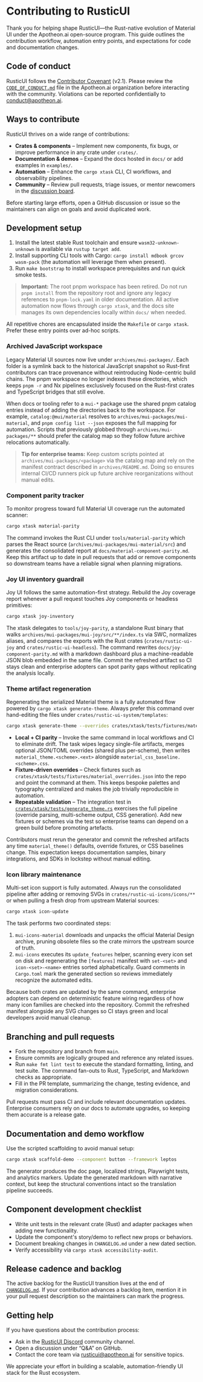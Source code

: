 # Contributing to RusticUI

Thank you for helping shape RusticUI—the Rust-native evolution of Material UI under the Apotheon.ai open-source program. This
guide outlines the contribution workflow, automation entry points, and expectations for code and documentation changes.

## Code of conduct

RusticUI follows the [Contributor Covenant](https://www.contributor-covenant.org/) (v2.1). Please review the
[`CODE_OF_CONDUCT.md`](https://github.com/apotheon-ai/.github/blob/main/CODE_OF_CONDUCT.md) file in the Apotheon.ai organization
before interacting with the community. Violations can be reported confidentially to [conduct@apotheon.ai](mailto:conduct@apotheon.ai).

## Ways to contribute

RusticUI thrives on a wide range of contributions:

- **Crates & components** – Implement new components, fix bugs, or improve performance in any crate under `crates/`.
- **Documentation & demos** – Expand the docs hosted in `docs/` or add examples in `examples/`.
- **Automation** – Enhance the `cargo xtask` CLI, CI workflows, and observability pipelines.
- **Community** – Review pull requests, triage issues, or mentor newcomers in the [discussion board](https://github.com/apotheon-ai/rusticui/discussions).

Before starting large efforts, open a GitHub discussion or issue so the maintainers can align on goals and avoid duplicated work.

## Development setup

1. Install the latest stable Rust toolchain and ensure `wasm32-unknown-unknown` is available via `rustup target add`.
2. Install supporting CLI tools with Cargo: `cargo install mdbook grcov wasm-pack` (the automation will leverage them when
   present).
3. Run `make bootstrap` to install workspace prerequisites and run quick smoke tests.

> **Important:** The root pnpm workspace has been retired. Do not run `pnpm install` from the repository root and ignore any
> legacy references to `pnpm-lock.yaml` in older documentation. All active automation now flows through `cargo xtask`, and the
> docs site manages its own dependencies locally within `docs/` when needed.

All repetitive chores are encapsulated inside the `Makefile` or `cargo xtask`. Prefer these entry points over ad-hoc scripts.

### Archived JavaScript workspace

Legacy Material UI sources now live under `archives/mui-packages/`. Each folder is a symlink back to
the historical JavaScript snapshot so Rust-first contributors can trace provenance without
reintroducing Node-centric build chains. The pnpm workspace no longer indexes these directories,
which keeps `pnpm -r` and Nx pipelines exclusively focused on the Rust-first crates and
TypeScript bridges that still evolve.

When docs or tooling refer to a `mui-*` package use the shared pnpm catalog entries instead of
adding the directories back to the workspace. For example, `catalog:@mui/material` resolves to
`archives/mui-packages/mui-material`, and `pnpm config list --json` exposes the full mapping for
automation. Scripts that previously globbed through `archives/mui-packages/**` should prefer the
catalog map so they follow future archive relocations automatically.

> **Tip for enterprise teams:** Keep custom scripts pointed at `archives/mui-packages/<package>`
> via the catalog map and rely on the manifest contract described in `archives/README.md`. Doing so
> ensures internal CI/CD runners pick up future archive reorganizations without manual edits.

### Component parity tracker

To monitor progress toward full Material UI coverage run the automated scanner:

```bash
cargo xtask material-parity
```

The command invokes the Rust CLI under `tools/material-parity` which parses the
React source (`archives/mui-packages/mui-material/src`) and generates the consolidated
report at `docs/material-component-parity.md`. Keep this artifact up to date in
pull requests that add or remove components so downstream teams have a reliable
signal when planning migrations.

### Joy UI inventory guardrail

Joy UI follows the same automation-first strategy. Rebuild the Joy coverage
report whenever a pull request touches Joy components or headless primitives:

```bash
cargo xtask joy-inventory
```

The xtask delegates to `tools/joy-parity`, a standalone Rust binary that walks
`archives/mui-packages/mui-joy/src/**/index.ts` via SWC, normalizes aliases, and compares the
exports with the Rust crates (`crates/rustic-ui-joy` and `crates/rustic-ui-headless`). The
command rewrites `docs/joy-component-parity.md` with a markdown dashboard plus a
machine-readable JSON blob embedded in the same file. Commit the refreshed
artifact so CI stays clean and enterprise adopters can spot parity gaps without
replicating the analysis locally.

### Theme artifact regeneration

Regenerating the serialized Material theme is a fully automated flow powered by
`cargo xtask generate-theme`. Always prefer this command over hand-editing the
files under `crates/rustic-ui-system/templates`:

```bash
cargo xtask generate-theme --overrides crates/xtask/tests/fixtures/material_overrides.json --format json
```

- **Local + CI parity** – Invoke the same command in local workflows and CI to
  eliminate drift. The task wipes legacy single-file artifacts, merges optional
  JSON/TOML overrides (shared plus per-scheme), then writes
  `material_theme.<scheme>.<ext>` alongside `material_css_baseline.<scheme>.css`.
- **Fixture-driven overrides** – Check fixtures such as
  `crates/xtask/tests/fixtures/material_overrides.json` into the repo and point
  the command at them. This keeps bespoke palettes and typography centralized
  and makes the job trivially reproducible in automation.
- **Repeatable validation** – The integration test in
  [`crates/xtask/tests/generate_theme.rs`](crates/xtask/tests/generate_theme.rs)
  exercises the full pipeline (override parsing, multi-scheme output, CSS
  generation). Add new fixtures or schemes via the test so enterprise teams can
  depend on a green build before promoting artefacts.

Contributors must rerun the generator and commit the refreshed artifacts any
time `material_theme()` defaults, override fixtures, or CSS baselines change.
This expectation keeps documentation samples, binary integrations, and SDKs in
lockstep without manual editing.

### Icon library maintenance

Multi-set icon support is fully automated. Always run the consolidated pipeline
after adding or removing SVGs in `crates/rustic-ui-icons/icons/**` or when pulling a
fresh drop from upstream Material sources:

```bash
cargo xtask icon-update
```

The task performs two coordinated steps:

1. `mui-icons-material` downloads and unpacks the official Material Design
   archive, pruning obsolete files so the crate mirrors the upstream source of
   truth.
2. `mui-icons` executes its `update_features` helper, scanning every icon set on
   disk and regenerating the `[features]` manifest with `set-<set>` and
   `icon-<set>-<name>` entries sorted alphabetically. Guard comments in
   `Cargo.toml` mark the generated section so reviews immediately recognize the
   automated edits.

Because both crates are updated by the same command, enterprise adopters can
depend on deterministic feature wiring regardless of how many icon families are
checked into the repository. Commit the refreshed manifest alongside any SVG
changes so CI stays green and local developers avoid manual cleanup.

## Branching and pull requests

- Fork the repository and branch from `main`.
- Ensure commits are logically grouped and reference any related issues.
- Run `make fmt lint test` to execute the standard formatting, linting, and test suite. The command fan-outs to Rust, TypeScript,
  and Markdown checks as appropriate.
- Fill in the PR template, summarizing the change, testing evidence, and migration considerations.

Pull requests must pass CI and include relevant documentation updates. Enterprise consumers rely on our docs to automate upgrades,
so keeping them accurate is a release gate.

## Documentation and demo workflow

Use the scripted scaffolding to avoid manual setup:

```bash
cargo xtask scaffold-demo --component button --framework leptos
```

The generator produces the doc page, localized strings, Playwright tests, and analytics markers. Update the generated markdown
with narrative context, but keep the structural conventions intact so the translation pipeline succeeds.

## Component development checklist

- Write unit tests in the relevant crate (Rust) and adapter packages when adding new functionality.
- Update the component's story/demo to reflect new props or behaviors.
- Document breaking changes in `CHANGELOG.md` under a new dated section.
- Verify accessibility via `cargo xtask accessibility-audit`.

## Release cadence and backlog

The active backlog for the RusticUI transition lives at the end of [`CHANGELOG.md`](CHANGELOG.md). If your contribution advances a
backlog item, mention it in your pull request description so the maintainers can mark the progress.

## Getting help

If you have questions about the contribution process:

- Ask in the [RusticUI Discord](https://discord.gg/apotheon-ai) community channel.
- Open a discussion under “Q&A” on GitHub.
- Contact the core team via [rusticui@apotheon.ai](mailto:rusticui@apotheon.ai) for sensitive topics.

We appreciate your effort in building a scalable, automation-friendly UI stack for the Rust ecosystem.
